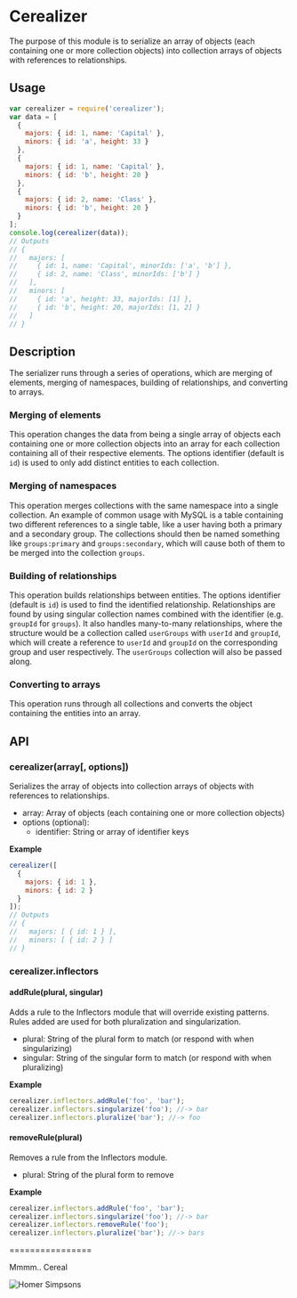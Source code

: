 Cerealizer
================

The purpose of this module is to serialize an array of objects (each containing one or more collection objects) into collection arrays of objects with references to relationships.

## Usage

```javascript
var cerealizer = require('cerealizer');
var data = [
  {
    majors: { id: 1, name: 'Capital' },
    minors: { id: 'a', height: 33 }
  },
  {
    majors: { id: 1, name: 'Capital' },
    minors: { id: 'b', height: 20 }
  },
  {
    majors: { id: 2, name: 'Class' },
    minors: { id: 'b', height: 20 }
  }
];
console.log(cerealizer(data));
// Outputs
// {
//   majors: [
//     { id: 1, name: 'Capital', minorIds: ['a', 'b'] },
//     { id: 2, name: 'Class', minorIds: ['b'] }
//   ],
//   minors: [
//     { id: 'a', height: 33, majorIds: [1] },
//     { id: 'b', height: 20, majorIds: [1, 2] }
//   ]
// }
```

## Description

The serializer runs through a series of operations, which are merging of elements, merging of namespaces, building of relationships, and converting to arrays.

### Merging of elements

This operation changes the data from being a single array of objects each containing one or more collection objects into an array for each collection containing all of their respective elements. The options identifier (default is `id`) is used to only add distinct entities to each collection.

### Merging of namespaces

This operation merges collections with the same namespace into a single collection. An example of common usage with MySQL is a table containing two different references to a single table, like a user having both a primary and a secondary group. The collections should then be named something like `groups:primary` and `groups:secondary`, which will cause both of them to be merged into the collection `groups`.

### Building of relationships

This operation builds relationships between entities. The options identifier (default is `id`) is used to find the identified relationship. Relationships are found by using singular collection names combined with the identifier (e.g. `groupId` for `groups`). It also handles many-to-many relationships, where the structure would be a collection called `userGroups` with `userId` and `groupId`, which will create a reference to `userId` and `groupId` on the corresponding group and user respectively. The `userGroups` collection will also be passed along.

### Converting to arrays

This operation runs through all collections and converts the object containing the entities into an array.

## API

### cerealizer(array[, options])

Serializes the array of objects into collection arrays of objects with references to relationships.

 - array: Array of objects (each containing one or more collection objects)
 - options (optional):
   - identifier: String or array of identifier keys

**Example**
```javascript
cerealizer([
  {
    majors: { id: 1 },
    minors: { id: 2 }
  }
]);
// Outputs
// {
//   majors: [ { id: 1 } ],
//   minors: [ { id: 2 } ]
// }
```

### cerealizer.inflectors

#### addRule(plural, singular)

Adds a rule to the Inflectors module that will override existing patterns. Rules added are used for both pluralization and singularization.

 - plural: String of the plural form to match (or respond with when singularizing)
 - singular: String of the singular form to match (or respond with when pluralizing)

**Example**
```javascript
cerealizer.inflectors.addRule('foo', 'bar');
cerealizer.inflectors.singularize('foo'); //-> bar
cerealizer.inflectors.pluralize('bar'); //-> foo
```

#### removeRule(plural)

Removes a rule from the Inflectors module.

 - plural: String of the plural form to remove

**Example**
```javascript
cerealizer.inflectors.addRule('foo', 'bar');
cerealizer.inflectors.singularize('foo'); //-> bar
cerealizer.inflectors.removeRule('foo');
cerealizer.inflectors.pluralize('bar'); //-> bars
```

================

Mmmm.. Cereal

![Homer Simpsons](http://images4.wikia.nocookie.net/__cb20121205194539/simpsons/images/7/7f/Mmm.jpg)
